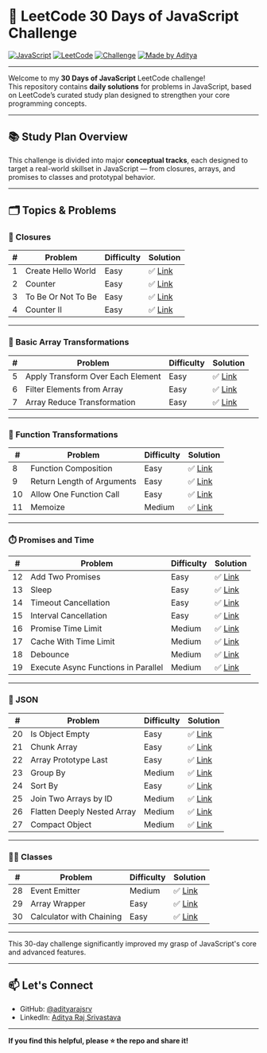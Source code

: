# 🧠 LeetCode 30 Days of JavaScript Challenge

[![JavaScript](https://img.shields.io/badge/Language-JavaScript-yellow?style=for-the-badge&logo=javascript)](https://developer.mozilla.org/en-US/docs/Web/JavaScript)
[![LeetCode](https://img.shields.io/badge/Platform-LeetCode-orange?style=for-the-badge&logo=leetcode)](https://leetcode.com/studyplan/30-days-of-javascript/)
[![Challenge](https://img.shields.io/badge/Challenge-30--Days-blueviolet?style=for-the-badge)](#)
[![Made by Aditya](https://img.shields.io/badge/Made%20by-Aditya%20Raj%20Srivastava-blue?style=for-the-badge)](https://github.com/adityarajsrv)

---

Welcome to my **30 Days of JavaScript** LeetCode challenge!  
This repository contains **daily solutions** for problems in JavaScript, based on LeetCode’s curated study plan designed to strengthen your core programming concepts.

---

## 📚 Study Plan Overview

This challenge is divided into major **conceptual tracks**, each designed to target a real-world skillset in JavaScript — from closures, arrays, and promises to classes and prototypal behavior.

---

## 🗂️ Topics & Problems

### 🔐 Closures
| # | Problem                  | Difficulty | Solution |
|---|--------------------------|------------|----------|
| 1 | Create Hello World       | Easy       | ✅ [Link](./Day01/solution.js) |
| 2 | Counter                  | Easy       | ✅ [Link](./Day02/solution.js) |
| 3 | To Be Or Not To Be       | Easy       | ✅ [Link](./Day03/solution.js) |
| 4 | Counter II               | Easy       | ✅ [Link](./Day04/solution.js) |

---

### 🔁 Basic Array Transformations
| # | Problem                           | Difficulty | Solution |
|---|-----------------------------------|------------|----------|
| 5 | Apply Transform Over Each Element| Easy       | ✅ [Link](./Day05/solution.js) |
| 6 | Filter Elements from Array       | Easy       | ✅ [Link](./Day06/solution.js) |
| 7 | Array Reduce Transformation      | Easy       | ✅ [Link](./Day07/solution.js) |

---

### 🔄 Function Transformations
| # | Problem                        | Difficulty | Solution |
|---|--------------------------------|------------|----------|
| 8 | Function Composition           | Easy       | ✅ [Link](./Day08/solution.js) |
| 9 | Return Length of Arguments     | Easy       | ✅ [Link](./Day09/solution.js) |
| 10| Allow One Function Call        | Easy       | ✅ [Link](./Day10/solution.js) |
| 11| Memoize                        | Medium     | ✅ [Link](./Day11/solution.js) |

---

### ⏱️ Promises and Time
| # | Problem                          | Difficulty | Solution |
|---|----------------------------------|------------|----------|
| 12| Add Two Promises                 | Easy       | ✅ [Link](./Day12/solution.js) |
| 13| Sleep                            | Easy       | ✅ [Link](./Day13/solution.js) |
| 14| Timeout Cancellation             | Easy       | ✅ [Link](./Day14/solution.js) |
| 15| Interval Cancellation            | Easy       | ✅ [Link](./Day15/solution.js) |
| 16| Promise Time Limit               | Medium     | ✅ [Link](./Day16/solution.js) |
| 17| Cache With Time Limit            | Medium     | ✅ [Link](./Day17/solution.js) |
| 18| Debounce                         | Medium     | ✅ [Link](./Day18/solution.js) |
| 19| Execute Async Functions in Parallel | Medium | ✅ [Link](./Day19/solution.js) |

---

### 🧾 JSON
| # | Problem                     | Difficulty | Solution |
|---|-----------------------------|------------|----------|
| 20| Is Object Empty             | Easy       | ✅ [Link](./Day20/solution.js) |
| 21| Chunk Array                 | Easy       | ✅ [Link](./Day21/solution.js) |
| 22| Array Prototype Last        | Easy       | ✅ [Link](./Day22/solution.js) |
| 23| Group By                    | Medium     | ✅ [Link](./Day23/solution.js) |
| 24| Sort By                     | Easy       | ✅ [Link](./Day24/solution.js) |
| 25| Join Two Arrays by ID       | Medium     | ✅ [Link](./Day25/solution.js) |
| 26| Flatten Deeply Nested Array| Medium     | ✅ [Link](./Day26/solution.js) |
| 27| Compact Object              | Medium     | ✅ [Link](./Day27/solution.js) |

---

### 👨‍🏫 Classes
| # | Problem                      | Difficulty | Solution |
|---|------------------------------|------------|----------|
| 28| Event Emitter                | Medium     | ✅ [Link](./Day28/solution.js) |
| 29| Array Wrapper                | Easy       | ✅ [Link](./Day29/solution.js) |
| 30| Calculator with Chaining     | Easy       | ✅ [Link](./Day30/solution.js) |

---

This 30-day challenge significantly improved my grasp of JavaScript's core and advanced features.

---

## 📫 Let's Connect

- GitHub: [@adityarajsrv](https://github.com/adityarajsrv)
- LinkedIn: [Aditya Raj Srivastava](https://www.linkedin.com/in/adityarajsrv/)

---

**If you find this helpful, please ⭐ the repo and share it!**
